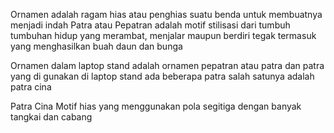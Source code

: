 Ornamen adalah ragam hias atau penghias suatu benda untuk membuatnya menjadi indah
Patra atau Pepatran
adalah motif stilisasi dari tumbuh tumbuhan hidup yang merambat, menjalar maupun berdiri tegak termasuk yang menghasilkan buah daun dan bunga

Ornamen dalam laptop stand adalah ornamen pepatran atau patra
dan patra yang di gunakan di laptop stand ada beberapa patra salah satunya adalah patra cina

Patra Cina Motif hias yang menggunakan pola segitiga dengan banyak tangkai dan cabang